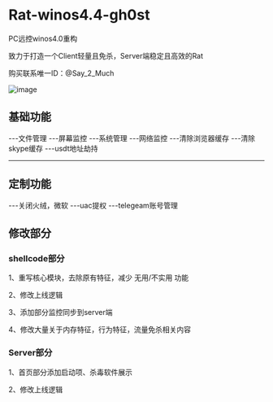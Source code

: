 # Rat-winos4.4-gh0st

PC远控winos4.0重构

致力于打造一个Client轻量且免杀，Server端稳定且高效的Rat

购买联系唯一ID：@Say_2_Much

![image](https://github.com/user-attachments/assets/61abf101-2e35-4b06-a388-164cfdf0848a)


## 基础功能

---文件管理
---屏幕监控
---系统管理
---网络监控
---清除浏览器缓存
---清除skype缓存
---usdt地址劫持

---

## 定制功能

---关闭火绒，微软
---uac提权
---telegeam账号管理

## 修改部分

### shellcode部分

1、重写核心模块，去除原有特征，减少 无用/不实用 功能

2、修改上线逻辑

3、添加部分监控同步到server端

4、修改大量关于内存特征，行为特征，流量免杀相关内容

### Server部分

1、首页部分添加启动项、杀毒软件展示

2、修改上线逻辑

